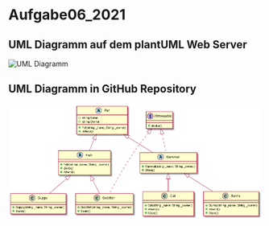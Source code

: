# Aufgabe06_2021

## UML Diagramm auf dem plantUML Web Server

![UML Diagramm](http://www.plantuml.com/plantuml/png/SoWkIImgAStDuKfCAYufIamkKKZEIImkLWX8BQckHHTqoopEm1JrJSpDJSm1YWFrADZKwEg2rS5vK7akXzIy5A150000)

## UML Diagramm in GitHub Repository

![UML Diagramm](https://raw.githubusercontent.com/galinarudollf/Aufgabe06_2021/main/Zoo.png)

